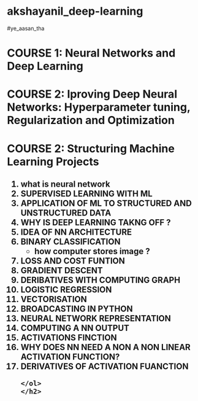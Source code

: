 # akshayanil_deep-learning
#ye_aasan_tha

# COURSE 1: Neural Networks and Deep Learning
# COURSE 2: Iproving Deep Neural Networks: Hyperparameter tuning, Regularization and Optimization
# COURSE 2: Structuring Machine Learning Projects

<h2> <ol>
  <li>what is neural network
  <li>SUPERVISED LEARNING WITH ML
    <li>APPLICATION OF ML TO STRUCTURED AND UNSTRUCTURED DATA
      <li>WHY IS DEEP LEARNING TAKNG OFF ? 
        <li>IDEA OF NN ARCHITECTURE
  <li>BINARY CLASSIFICATION <ul> <li> how computer stores image ? </ul>
            <li> LOSS AND COST FUNTION
              <li>GRADIENT DESCENT
                <li> DERIBATIVES WITH COMPUTING GRAPH
                  <li> LOGISTIC REGRESSION
                    <li> VECTORISATION
                      <li> BROADCASTING IN PYTHON
                        <li>NEURAL NETWORK REPRESENTATION
                          <li> COMPUTING A NN OUTPUT
                            <li> ACTIVATIONS FINCTION
                              <li> WHY DOES NN NEED A NON A NON LINEAR ACTIVATION FUNCTION?
                                <li> DERIVATIVES OF ACTIVATION FUANCTION
                                  
    </ol>
    </h2>

